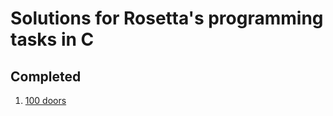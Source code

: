 # Solutions for Rosetta's programming tasks in C 

## Completed

1. [100 doors](./solutions/100_doors)
